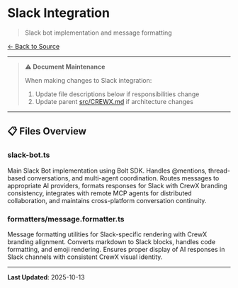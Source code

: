 # Slack Integration

> Slack bot implementation and message formatting

[← Back to Source](../CREWX.md)

---

> **⚠️ Document Maintenance**
>
> When making changes to Slack integration:
> 1. Update file descriptions below if responsibilities change
> 2. Update parent [src/CREWX.md](../CREWX.md) if architecture changes

---

## 📋 Files Overview

### **slack-bot.ts**
Main Slack Bot implementation using Bolt SDK.
Handles @mentions, thread-based conversations, and multi-agent coordination.
Routes messages to appropriate AI providers, formats responses for Slack with CrewX branding consistency, integrates with remote MCP agents for distributed collaboration, and maintains cross-platform conversation continuity.

### **formatters/message.formatter.ts**
Message formatting utilities for Slack-specific rendering with CrewX branding alignment.
Converts markdown to Slack blocks, handles code formatting, and emoji rendering.
Ensures proper display of AI responses in Slack channels with consistent CrewX visual identity.

---

**Last Updated**: 2025-10-13
